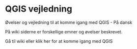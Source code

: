 QGIS vejledning
===============

Øvelser og vejledning til at komme igang med QGIS - På dansk

På wiki siderne er forskellige emner og øvelser beskrevet. 

Gå til wiki eller klik her for at komme igang med QGIS 
